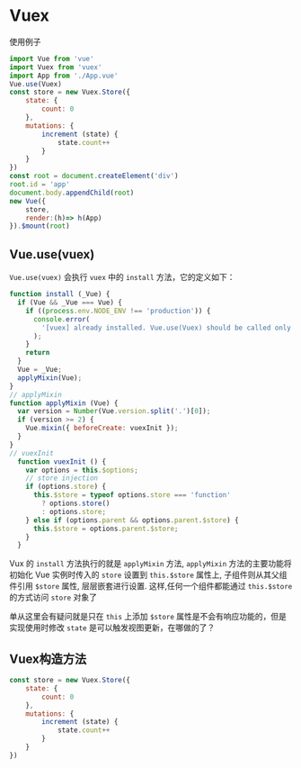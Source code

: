 # Vuex

使用例子

```js
import Vue from 'vue'
import Vuex from 'vuex'
import App from './App.vue'
Vue.use(Vuex)
const store = new Vuex.Store({
    state: {
        count: 0
    },
    mutations: {
        increment (state) {
            state.count++
        }
    }
})
const root = document.createElement('div')
root.id = 'app'
document.body.appendChild(root)
new Vue({
    store,
    render:(h)=> h(App)
}).$mount(root)

```

## Vue.use(vuex)

`Vue.use(vuex)` 会执行 `vuex` 中的 `install` 方法，它的定义如下：

```js
function install (_Vue) {
  if (Vue && _Vue === Vue) {
    if ((process.env.NODE_ENV !== 'production')) {
      console.error(
        '[vuex] already installed. Vue.use(Vuex) should be called only once.'
      );
    }
    return
  }
  Vue = _Vue;
  applyMixin(Vue);
}
// applyMixin
function applyMixin (Vue) {
  var version = Number(Vue.version.split('.')[0]);
  if (version >= 2) {
    Vue.mixin({ beforeCreate: vuexInit });
  }
}
// vuexInit
  function vuexInit () {
    var options = this.$options;
    // store injection
    if (options.store) {
      this.$store = typeof options.store === 'function'
        ? options.store()
        : options.store;
    } else if (options.parent && options.parent.$store) {
      this.$store = options.parent.$store;
    }
  }
```
Vux 的 `install` 方法执行的就是 `applyMixin` 方法, `applyMixin` 方法的主要功能将初始化 Vue 实例时传入的 `store` 设置到 `this.$store` 属性上, 子组件则从其父组件引用 `$store` 属性, 层层嵌套进行设置. 这样,任何一个组件都能通过 `this.$store` 的方式访问 `store` 对象了

单从这里会有疑问就是只在 `this` 上添加 `$store` 属性是不会有响应功能的，但是实现使用时修改 `state` 是可以触发视图更新，在哪做的了？

## Vuex构造方法

```js
const store = new Vuex.Store({
    state: {
        count: 0
    },
    mutations: {
        increment (state) {
            state.count++
        }
    }
})
```